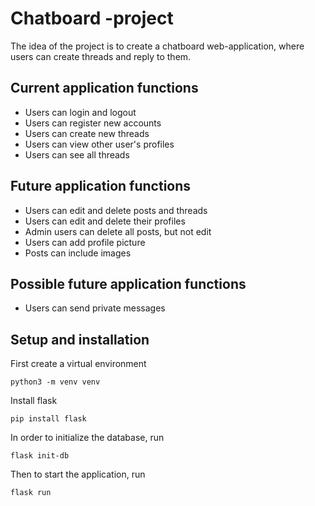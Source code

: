 # Chatboard -project
The idea of the project is to create a chatboard web-application, where users can create threads and reply to them. 

## Current application functions

* Users can login and logout
* Users can register new accounts
* Users can create new threads
* Users can view other user's profiles
* Users can see all threads

## Future application functions

* Users can edit and delete posts and threads
* Users can edit and delete their profiles
* Admin users can delete all posts, but not edit
* Users can add profile picture
* Posts can include images

## Possible future application functions

* Users can send private messages

## Setup and installation

First create a virtual environment
```
python3 -m venv venv
```
Install flask
```
pip install flask
```

In order to initialize the database, run

```
flask init-db
```

Then to start the application, run

```
flask run
```


